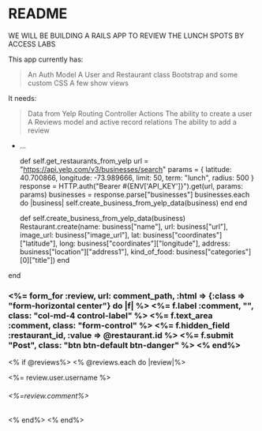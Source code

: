 # README

WE WILL BE BUILDING A RAILS APP TO REVIEW THE LUNCH SPOTS BY ACCESS LABS

This app currently has:
  >An Auth Model
  >A User and Restaurant class
  >Bootstrap and some custom CSS
  >A few show views

It needs:
  >Data from Yelp
  >Routing
  >Controller Actions
  >The ability to create a user
  >A Reviews model and active record relations
  >The ability to add a review
  


* ...














    def self.get_restaurants_from_yelp
        url = "https://api.yelp.com/v3/businesses/search"
        params = {
            latitude: 40.700866,
            longitude: -73.989666,
            limit: 50,
            term: "lunch",
            radius: 500
        }
        response = HTTP.auth("Bearer #{ENV['API_KEY']}").get(url, params: params)
        businesses = response.parse["businesses"]
        businesses.each do |business|
            self.create_business_from_yelp_data(business)
        end
    end

    def self.create_business_from_yelp_data(business)
        Restaurant.create(name: business["name"], url: business["url"], image_url: business["image_url"], lat: business["coordinates"]["latitude"], long: business["coordinates"]["longitude"], address: business["location"]["address1"], kind_of_food: business["categories"][0]["title"])
    end

end


















<h3 class="custom-form-card">
<%= form_for :review, url: comment_path, :html => {:class => "form-horizontal center"} do |f| %>
    <%= f.label :comment, "", class: "col-md-4 control-label" %>
    <%= f.text_area :comment, class: "form-control" %>
    <%= f.hidden_field :restaurant_id, :value => @restaurant.id %>
    <%= f.submit "Post", class: "btn btn-default btn-danger" %>
<% end%>
</h3>


<% if @reviews%>
  <% @reviews.each do |review|%>
  <div class="username">
  <%= review.user.username %></div>
  <h6 class="custom-post-card">
  <%=review.comment%>
  </h6>
  <% end%>
<% end%>





